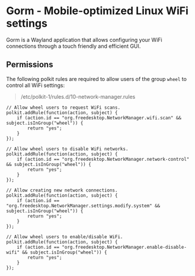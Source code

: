 # Gorm - Mobile-optimized Linux WiFi settings

Gorm is a Wayland application that allows configuring your WiFi connections
through a touch friendly and efficient GUI.

## Permissions

The following polkit rules are required to allow users of the group `wheel` to
control all WiFi settings:

> /etc/polkit-1/rules.d/10-network-manager.rules

```
// Allow wheel users to request WiFi scans.
polkit.addRule(function(action, subject) {
	if (action.id == "org.freedesktop.NetworkManager.wifi.scan" && subject.isInGroup("wheel")) {
		return "yes";
	}
});

// Allow wheel users to disable WiFi networks.
polkit.addRule(function(action, subject) {
	if (action.id == "org.freedesktop.NetworkManager.network-control" && subject.isInGroup("wheel")) {
		return "yes";
	}
});

// Allow creating new network connections.
polkit.addRule(function(action, subject) {
	if (action.id == "org.freedesktop.NetworkManager.settings.modify.system" && subject.isInGroup("wheel")) {
		return "yes";
	}
});

// Allow wheel users to enable/disable WiFi.
polkit.addRule(function(action, subject) {
	if (action.id == "org.freedesktop.NetworkManager.enable-disable-wifi" && subject.isInGroup("wheel")) {
		return "yes";
	}
});
```
